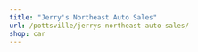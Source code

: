 ```yaml
---
title: "Jerry's Northeast Auto Sales"
url: /pottsville/jerrys-northeast-auto-sales/
shop: car
---
```

